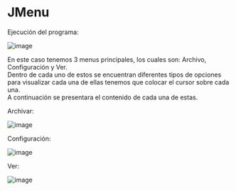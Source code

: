 # JMenu
Ejecución del programa:

![image](https://user-images.githubusercontent.com/96399138/214475042-bc385eda-9142-4c5b-b04a-ff847157a7a1.png)


En este caso tenemos 3 menus principales, los cuales son: Archivo, Configuración y Ver.
<br>
Dentro de cada uno de estos se encuentran diferentes tipos de opciones para visualizar cada una de ellas tenemos que colocar el cursor sobre cada una.
<br>
A continuación se presentara el contenido de cada una de estas.

Archivar: 


![image](https://user-images.githubusercontent.com/96399138/214475260-ccd0f29f-fef8-4173-b6c1-6b4efcbcf3db.png)


Configuración:


![image](https://user-images.githubusercontent.com/96399138/214475301-bdbf7d72-2a65-4638-81ac-ff6e80dfc0e2.png)


Ver:


![image](https://user-images.githubusercontent.com/96399138/214475329-8ea8ad2d-6e90-4206-b189-d85c39fa72db.png)

